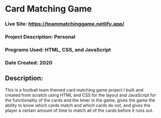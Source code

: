 # Card Matching Game
### Live Site: https://teammatchinggame.netlify.app/

### Project Description: Personal
### Programs Used: HTML, CSS, and JavaScript
### Date Created: 2020

## Description:
This is a football team themed card matching game project I built and created from scratch using HTML and CSS for the layout and JavaScript for the functionality of the cards and the timer in the game, gives the game the ability to know which cards match and which cards do not, and gives the player a certain amount of time to match all of the cards before it runs out.
